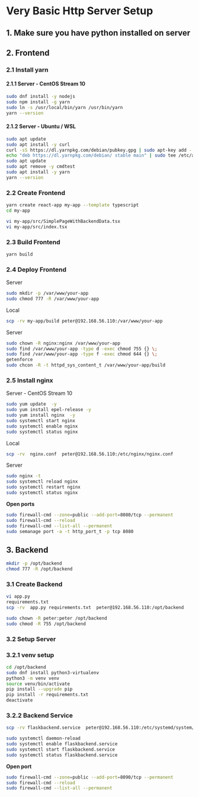 # Very Basic Http Server Setup

## 1. Make sure you have python installed on server

## 2. Frontend
### 2.1 Install yarn
#### 2.1.1 Server - CentOS Stream 10
```bash
sudo dnf install -y nodejs
sudo npm install -g yarn
sudo ln -s /usr/local/bin/yarn /usr/bin/yarn
yarn --version
```

#### 2.1.2 Server - Ubuntu / WSL
```bash
sudo apt update
sudo apt install -y curl
curl -sS https://dl.yarnpkg.com/debian/pubkey.gpg | sudo apt-key add -
echo "deb https://dl.yarnpkg.com/debian/ stable main" | sudo tee /etc/apt/sources.list.d/yarn.list
sudo apt update
sudo apt remove -y cmdtest
sudo apt install -y yarn
yarn --version
```

### 2.2 Create Frontend
```bash
yarn create react-app my-app --template typescript
cd my-app
```
```bash
vi my-app/src/SimplePageWithBackendData.tsx
vi my-app/src/index.tsx
```

### 2.3 Build Frontend
```bash
yarn build
```

### 2.4 Deploy Frontend
Server
```bash
sudo mkdir -p /var/www/your-app
sudo chmod 777 -R /var/www/your-app 
```
Local
```bash
scp -rv my-app/build peter@192.168.56.110:/var/www/your-app
```
Server
```bash
sudo chown -R nginx:nginx /var/www/your-app
sudo find /var/www/your-app -type d -exec chmod 755 {} \;
sudo find /var/www/your-app -type f -exec chmod 644 {} \;
getenforce
sudo chcon -R -t httpd_sys_content_t /var/www/your-app/build
```

### 2.5 Install nginx
Server - CentOS Stream 10 
```bash
sudo yum update  -y
sudo yum install epel-release -y
sudo yum install nginx  -y
sudo systemctl start nginx
sudo systemctl enable nginx
sudo systemctl status nginx
```
Local
```bash
scp -rv  nginx.conf  peter@192.168.56.110:/etc/nginx/nginx.conf 
```
Server
```bash
sudo nginx -t
sudo systemctl reload nginx
sudo systemctl restart nginx
sudo systemctl status nginx
```
**Open ports**
```bash
sudo firewall-cmd --zone=public --add-port=8080/tcp --permanent
sudo firewall-cmd --reload
sudo firewall-cmd --list-all --permanent
sudo semanage port -a -t http_port_t -p tcp 8080
```

## 3. Backend
```bash
mkdir -p /opt/backend
chmod 777 -R /opt/backend
```

### 3.1 Create Backend
```bash
vi app.py
requirements.txt
scp -rv  app.py requirements.txt  peter@192.168.56.110:/opt/backend
```
```bash
sudo chown -R peter:peter /opt/backend
sudo chmod -R 755 /opt/backend
```

### 3.2 Setup Server
### 3.2.1 venv setup
```bash
cd /opt/backend
sudo dnf install python3-virtualenv
python3 -m venv venv
source venv/bin/activate
pip install --upgrade pip
pip install -r requirements.txt
deactivate
```

### 3.2.2 Backend Service
```bash
scp -rv flaskbackend.service  peter@192.168.56.110:/etc/systemd/system/flaskbackend.service
```

```bash
sudo systemctl daemon-reload
sudo systemctl enable flaskbackend.service
sudo systemctl start flaskbackend.service
sudo systemctl status flaskbackend.service
```

**Open port**
```bash
sudo firewall-cmd --zone=public --add-port=8090/tcp --permanent
sudo firewall-cmd --reload
sudo firewall-cmd --list-all --permanent
```